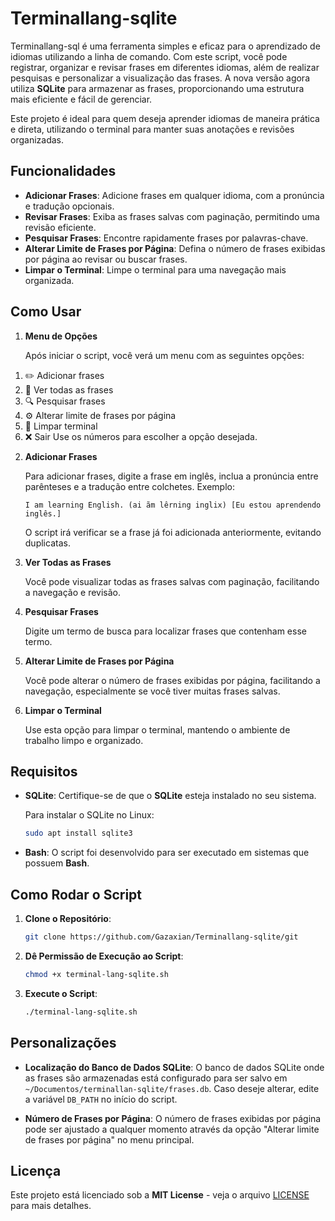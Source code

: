 # Terminallang-sqlite

Terminallang-sql é uma ferramenta simples e eficaz para o aprendizado de idiomas utilizando a linha de comando. Com este script, você pode registrar, organizar e revisar frases em diferentes idiomas, além de realizar pesquisas e personalizar a visualização das frases. A nova versão agora utiliza **SQLite** para armazenar as frases, proporcionando uma estrutura mais eficiente e fácil de gerenciar.

Este projeto é ideal para quem deseja aprender idiomas de maneira prática e direta, utilizando o terminal para manter suas anotações e revisões organizadas.

## Funcionalidades

- **Adicionar Frases**: Adicione frases em qualquer idioma, com a pronúncia e tradução opcionais.
- **Revisar Frases**: Exiba as frases salvas com paginação, permitindo uma revisão eficiente.
- **Pesquisar Frases**: Encontre rapidamente frases por palavras-chave.
- **Alterar Limite de Frases por Página**: Defina o número de frases exibidas por página ao revisar ou buscar frases.
- **Limpar o Terminal**: Limpe o terminal para uma navegação mais organizada.

## Como Usar

1. **Menu de Opções**

   Após iniciar o script, você verá um menu com as seguintes opções:

1) ✏️ Adicionar frases
2) 📖 Ver todas as frases
3) 🔍 Pesquisar frases
4) ⚙️ Alterar limite de frases por página
5) 🧹 Limpar terminal
6) ❌ Sair
Use os números para escolher a opção desejada.

2. **Adicionar Frases**
   
   Para adicionar frases, digite a frase em inglês, inclua a pronúncia entre parênteses e a tradução entre colchetes. Exemplo:

   ```
   I am learning English. (ai ãm lêrning inglix) [Eu estou aprendendo inglês.]
   ```

   O script irá verificar se a frase já foi adicionada anteriormente, evitando duplicatas.

3. **Ver Todas as Frases**
   
   Você pode visualizar todas as frases salvas com paginação, facilitando a navegação e revisão.

4. **Pesquisar Frases**
   
   Digite um termo de busca para localizar frases que contenham esse termo.

5. **Alterar Limite de Frases por Página**
   
   Você pode alterar o número de frases exibidas por página, facilitando a navegação, especialmente se você tiver muitas frases salvas.

6. **Limpar o Terminal**
   
   Use esta opção para limpar o terminal, mantendo o ambiente de trabalho limpo e organizado.

## Requisitos

- **SQLite**: Certifique-se de que o **SQLite** esteja instalado no seu sistema.
  
  Para instalar o SQLite no Linux:
  
  ```bash
  sudo apt install sqlite3
  ```

- **Bash**: O script foi desenvolvido para ser executado em sistemas que possuem **Bash**.

## Como Rodar o Script

1. **Clone o Repositório**:
   ```bash
   git clone https://github.com/Gazaxian/Terminallang-sqlite/git
   ```

2. **Dê Permissão de Execução ao Script**:
   ```bash
   chmod +x terminal-lang-sqlite.sh
   ```

3. **Execute o Script**:
   ```bash
   ./terminal-lang-sqlite.sh
   ```

## Personalizações

- **Localização do Banco de Dados SQLite**: O banco de dados SQLite onde as frases são armazenadas está configurado para ser salvo em `~/Documentos/terminallan-sqlite/frases.db`. Caso deseje alterar, edite a variável `DB_PATH` no início do script.

- **Número de Frases por Página**: O número de frases exibidas por página pode ser ajustado a qualquer momento através da opção "Alterar limite de frases por página" no menu principal.

## Licença

Este projeto está licenciado sob a **MIT License** - veja o arquivo [LICENSE](LICENSE) para mais detalhes.

